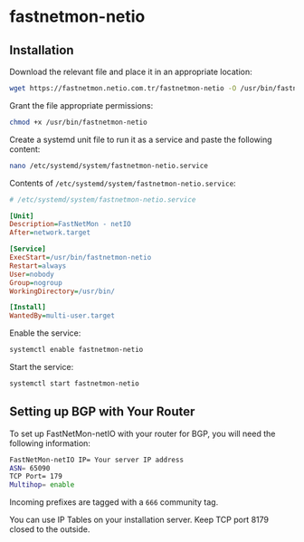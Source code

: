 
# fastnetmon-netio

## Installation

Download the relevant file and place it in an appropriate location:


```bash
wget https://fastnetmon.netio.com.tr/fastnetmon-netio -O /usr/bin/fastnetmon-netio
```

Grant the file appropriate permissions:

```bash
chmod +x /usr/bin/fastnetmon-netio
```

Create a systemd unit file to run it as a service and paste the following content:

```bash
nano /etc/systemd/system/fastnetmon-netio.service
```

Contents of `/etc/systemd/system/fastnetmon-netio.service`:

```ini
# /etc/systemd/system/fastnetmon-netio.service

[Unit]
Description=FastNetMon - netIO
After=network.target

[Service]
ExecStart=/usr/bin/fastnetmon-netio
Restart=always
User=nobody
Group=nogroup
WorkingDirectory=/usr/bin/

[Install]
WantedBy=multi-user.target
```

Enable the service:

```bash
systemctl enable fastnetmon-netio
```

Start the service:

```bash
systemctl start fastnetmon-netio
```

## Setting up BGP with Your Router

To set up FastNetMon-netIO with your router for BGP, you will need the following information:

```bash
FastNetMon-netIO IP= Your server IP address
ASN= 65090
TCP Port= 179
Multihop= enable
```

Incoming prefixes are tagged with a ```666``` community tag.

You can use IP Tables on your installation server. Keep TCP port 8179 closed to the outside.
